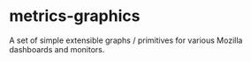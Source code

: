 metrics-graphics
================

A set of simple extensible graphs / primitives for various Mozilla dashboards and monitors.

